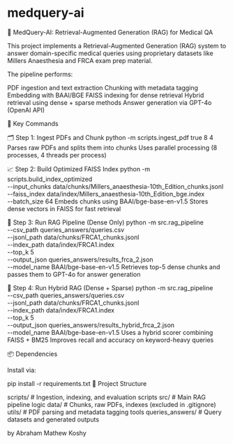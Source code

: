 # medquery-ai





🧠 MedQuery-AI: Retrieval-Augmented Generation (RAG) for Medical QA

This project implements a Retrieval-Augmented Generation (RAG) system to answer domain-specific medical queries using proprietary datasets like Millers Anaesthesia and FRCA exam prep material.

The pipeline performs:

PDF ingestion and text extraction
Chunking with metadata tagging
Embedding with BAAI/BGE
FAISS indexing for dense retrieval
Hybrid retrieval using dense + sparse methods
Answer generation via GPT-4o (OpenAI API)




🔧 Key Commands

🗂️ Step 1: Ingest PDFs and Chunk
python -m scripts.ingest_pdf true 8 4
Parses raw PDFs and splits them into chunks
Uses parallel processing (8 processes, 4 threads per process)


📈 Step 2: Build Optimized FAISS Index
python -m scripts.build_index_optimized \
  --input_chunks data/chunks/Millers_anaesthesia-10th_Edition_chunks.jsonl \
  --faiss_index data/index/Millers_anaesthesia-10th_Edition_bge.index \
  --batch_size 64
Embeds chunks using BAAI/bge-base-en-v1.5
Stores dense vectors in FAISS for fast retrieval


🤖 Step 3: Run RAG Pipeline (Dense Only)
python -m src.rag_pipeline \
  --csv_path queries_answers/queries.csv \
  --jsonl_path data/chunks/FRCA1_chunks.jsonl \
  --index_path data/index/FRCA1.index \
  --top_k 5 \
  --output_json queries_answers/results_frca_2.json \
  --model_name BAAI/bge-base-en-v1.5
Retrieves top-5 dense chunks and passes them to GPT-4o for answer generation


🔀 Step 4: Run Hybrid RAG (Dense + Sparse)
python -m src.rag_pipeline \
  --csv_path queries_answers/queries.csv \
  --jsonl_path data/chunks/FRCA1_chunks.jsonl \
  --index_path data/index/FRCA1.index \
  --top_k 5 \
  --output_json queries_answers/results_hybrid_frca_2.json \
  --model_name BAAI/bge-base-en-v1.5
Uses a hybrid scorer combining FAISS + BM25
Improves recall and accuracy on keyword-heavy queries

📦 Dependencies

Install via:

pip install -r requirements.txt
📁 Project Structure

scripts/        # Ingestion, indexing, and evaluation scripts
src/            # Main RAG pipeline logic
data/           # Chunks, raw PDFs, indexes (excluded in .gitignore)
utils/          # PDF parsing and metadata tagging tools
queries_answers/ # Query datasets and generated outputs


by Abraham Mathew Koshy